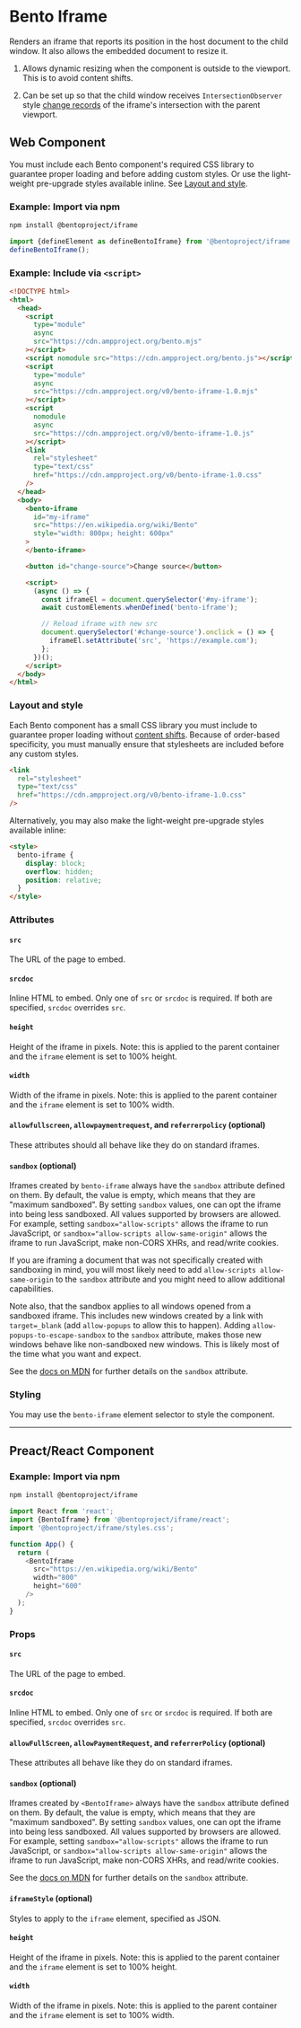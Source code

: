 # Bento Iframe

Renders an iframe that reports its position in the host document to the child window. It also allows the embedded document to resize it.

1. Allows dynamic resizing when the component is outside to the viewport. This is to avoid content shifts.

1. Can be set up so that the child window receives `IntersectionObserver` style [change records](https://developer.mozilla.org/en-US/docs/Web/API/IntersectionObserverEntry) of the iframe's intersection with the parent viewport.

## Web Component

You must include each Bento component's required CSS library to guarantee proper loading and before adding custom styles. Or use the light-weight pre-upgrade styles available inline. See [Layout and style](#layout-and-style).

### Example: Import via npm

```sh
npm install @bentoproject/iframe
```

```javascript
import {defineElement as defineBentoIframe} from '@bentoproject/iframe';
defineBentoIframe();
```

### Example: Include via `<script>`

<!--% example %-->

```html
<!DOCTYPE html>
<html>
  <head>
    <script
      type="module"
      async
      src="https://cdn.ampproject.org/bento.mjs"
    ></script>
    <script nomodule src="https://cdn.ampproject.org/bento.js"></script>
    <script
      type="module"
      async
      src="https://cdn.ampproject.org/v0/bento-iframe-1.0.mjs"
    ></script>
    <script
      nomodule
      async
      src="https://cdn.ampproject.org/v0/bento-iframe-1.0.js"
    ></script>
    <link
      rel="stylesheet"
      type="text/css"
      href="https://cdn.ampproject.org/v0/bento-iframe-1.0.css"
    />
  </head>
  <body>
    <bento-iframe
      id="my-iframe"
      src="https://en.wikipedia.org/wiki/Bento"
      style="width: 800px; height: 600px"
    >
    </bento-iframe>

    <button id="change-source">Change source</button>

    <script>
      (async () => {
        const iframeEl = document.querySelector('#my-iframe');
        await customElements.whenDefined('bento-iframe');

        // Reload iframe with new src
        document.querySelector('#change-source').onclick = () => {
          iframeEl.setAttribute('src', 'https://example.com');
        };
      })();
    </script>
  </body>
</html>
```

### Layout and style

Each Bento component has a small CSS library you must include to guarantee proper loading without [content shifts](https://web.dev/cls/). Because of order-based specificity, you must manually ensure that stylesheets are included before any custom styles.

```html
<link
  rel="stylesheet"
  type="text/css"
  href="https://cdn.ampproject.org/v0/bento-iframe-1.0.css"
/>
```

Alternatively, you may also make the light-weight pre-upgrade styles available inline:

```html
<style>
  bento-iframe {
    display: block;
    overflow: hidden;
    position: relative;
  }
</style>
```

### Attributes

#### `src`

The URL of the page to embed.

#### `srcdoc`

Inline HTML to embed. Only one of `src` or `srcdoc` is required. If both are specified, `srcdoc` overrides `src`.

#### `height`

Height of the iframe in pixels. Note: this is applied to the parent container and the `iframe` element is set to 100% height.

#### `width`

Width of the iframe in pixels. Note: this is applied to the parent container and the `iframe` element is set to 100% width.

#### `allowfullscreen`, `allowpaymentrequest`, and `referrerpolicy` (optional)

These attributes should all behave like they do on standard iframes.

#### `sandbox` (optional) <a name="sandbox"></a>

Iframes created by `bento-iframe` always have the `sandbox` attribute defined on
them. By default, the value is empty, which means that they are "maximum
sandboxed". By setting `sandbox` values, one can opt the iframe into being less
sandboxed. All values supported by browsers are allowed. For example, setting
`sandbox="allow-scripts"` allows the iframe to run JavaScript, or
`sandbox="allow-scripts allow-same-origin"` allows the iframe to run JavaScript,
make non-CORS XHRs, and read/write cookies.

If you are iframing a document that was not specifically created with sandboxing
in mind, you will most likely need to add `allow-scripts allow-same-origin` to
the `sandbox` attribute and you might need to allow additional capabilities.

Note also, that the sandbox applies to all windows opened from a sandboxed
iframe. This includes new windows created by a link with `target=_blank` (add
`allow-popups` to allow this to happen). Adding `allow-popups-to-escape-sandbox`
to the `sandbox` attribute, makes those new windows behave like non-sandboxed
new windows. This is likely most of the time what you want and expect.

See the [docs on MDN](https://developer.mozilla.org/en-US/docs/Web/HTML/Element/iframe#attr-sandbox) for further details on the `sandbox` attribute.

### Styling

You may use the `bento-iframe` element selector to style the component.

---

## Preact/React Component

### Example: Import via npm

```sh
npm install @bentoproject/iframe
```

```javascript
import React from 'react';
import {BentoIframe} from '@bentoproject/iframe/react';
import '@bentoproject/iframe/styles.css';

function App() {
  return (
    <BentoIframe
      src="https://en.wikipedia.org/wiki/Bento"
      width="800"
      height="600"
    />
  );
}
```

### Props

#### `src`

The URL of the page to embed.

#### `srcdoc`

Inline HTML to embed. Only one of `src` or `srcdoc` is required. If both are specified, `srcdoc` overrides `src`.

#### `allowFullScreen`, `allowPaymentRequest`, and `referrerPolicy` (optional)

These attributes all behave like they do on standard iframes.

#### `sandbox` (optional) <a name="sandbox"></a>

Iframes created by `<BentoIframe>` always have the `sandbox` attribute defined on
them. By default, the value is empty, which means that they are "maximum
sandboxed". By setting `sandbox` values, one can opt the iframe into being less
sandboxed. All values supported by browsers are allowed. For example, setting
`sandbox="allow-scripts"` allows the iframe to run JavaScript, or
`sandbox="allow-scripts allow-same-origin"` allows the iframe to run JavaScript,
make non-CORS XHRs, and read/write cookies.

See the [docs on MDN](https://developer.mozilla.org/en-US/docs/Web/HTML/Element/iframe#attr-sandbox) for further details on the `sandbox` attribute.

#### `iframeStyle` (optional)

Styles to apply to the `iframe` element, specified as JSON.

#### `height`

Height of the iframe in pixels. Note: this is applied to the parent container and the `iframe` element is set to 100% height.

#### `width`

Width of the iframe in pixels. Note: this is applied to the parent container and the `iframe` element is set to 100% width.
